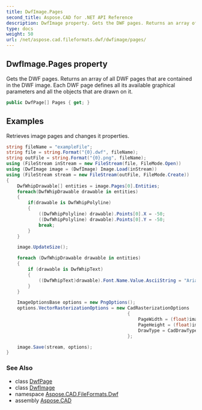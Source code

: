 ```yaml
---
title: DwfImage.Pages
second_title: Aspose.CAD for .NET API Reference
description: DwfImage property. Gets the DWF pages. Returns an array of all DWF pages that are contained in the DWF image. Each DWF page defines all its available graphical parameters and all the objects that are drawn on it
type: docs
weight: 50
url: /net/aspose.cad.fileformats.dwf/dwfimage/pages/
---
```

## DwfImage.Pages property

Gets the DWF pages. Returns an array of all DWF pages that are contained in the DWF image. Each DWF page defines all its available graphical parameters and all the objects that are drawn on it.

```csharp
public DwfPage[] Pages { get; }
```

## Examples

Retrieves image pages and changes it properties.

```csharp
string fileName = "exampleFile";
string file = string.Format("{0}.dwf", fileName);
string outFile = string.Format("{0}.png", fileName);
using (FileStream inStream = new FileStream(file, FileMode.Open))
using (DwfImage image = (DwfImage) Image.Load(inStream))
using (FileStream stream = new FileStream(outFile, FileMode.Create))
{
    DwfWhipDrawable[] entities = image.Pages[0].Entities;
    foreach(DwfWhipDrawable drawable in entities)
    {
        if(drawable is DwfWhipPolyline)
        {
            ((DwfWhipPolyline) drawable).Points[0].X = -50;
            ((DwfWhipPolyline) drawable).Points[0].Y = -50;
            break;
        }
    }  

    image.UpdateSize();

    foreach (DwfWhipDrawable drawable in entities)
    {
        if (drawable is DwfWhipText)
        {
            ((DwfWhipText)drawable).Font.Name.Value.AsciiString = "Arial";
        }
    }

    ImageOptionsBase options = new PngOptions();
    options.VectorRasterizationOptions = new CadRasterizationOptions
                                             {
                                                 PageWidth = (float)image.Pages[0].PaperWidth,
                                                 PageHeight = (float)image.Pages[0].PaperHeight,
                                                 DrawType = CadDrawTypeMode.UseObjectColor,
                                             };

    image.Save(stream, options);
}
```

### See Also

* class [DwfPage](../../dwfpage/)
* class [DwfImage](../)
* namespace [Aspose.CAD.FileFormats.Dwf](../../../aspose.cad.fileformats.dwf/)
* assembly [Aspose.CAD](../../../)



